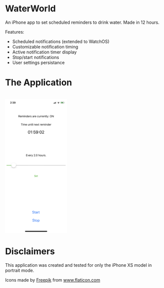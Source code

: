 # WaterWorld
An iPhone app to set scheduled reminders to drink water. Made in 12 hours.

Features:
- Scheduled notifications (extended to WatchOS)
- Customizable notification timing
- Active notification timer display
- Stop/start notifications
- User settings persistance


# The Application

<br/>
<img src="WaterWorldDemo.png" alt="WaterWorld Demo Capture" width="200"/>
<br/>

# Disclaimers
This application was created and tested for only the iPhone XS model in portrait mode.

<div>Icons made by <a href="https://www.flaticon.com/authors/freepik" title="Freepik">Freepik</a> from <a href="https://www.flaticon.com/" title="Flaticon">www.flaticon.com</a></div>
